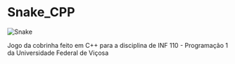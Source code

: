 # Snake_CPP

![Snake](https://i.imgur.com/CCrxOMB.png)

Jogo da cobrinha feito em C++ para a disciplina de INF 110 - Programação 1 da Universidade Federal de Viçosa

